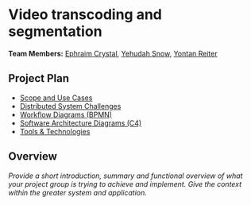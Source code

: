 # Video transcoding and segmentation

**Team Members:** [Ephraim Crystal](mailto:ecrysta1@mail.yu.edu), [Yehudah Snow](mailto:lsnow@mail.yu.edu), [Yontan Reiter](mailto:yreiter@mail.yu.edu)

## Project Plan

- [Scope and Use Cases](scope.md)
- [Distributed System Challenges](challenges.md)
- [Workflow Diagrams (BPMN)](workflow.md)
- [Software Architecture Diagrams (C4)](architecture.md)
- [Tools & Technologies](technologies.md)

## Overview

_Provide a short introduction, summary and functional overview of what your project group is trying to achieve and implement. Give the context within the greater system and application._
